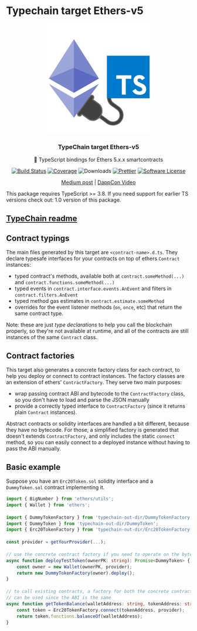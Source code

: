# Typechain target Ethers-v5

<p align="center">
  <img src="https://github.com/Neufund/TypeChain/blob/d82f3cc644a11e22ca8e42505c16f035e2f2555d/docs/images/typechain-logo.png?raw=true" width="300" alt="TypeChain">
  <h3 align="center">TypeChain target Ethers-v5</h3>
  <p align="center">🔌 TypeScript bindings for Ethers 5.x.x smartcontracts</p>

  <p align="center">
    <a href="https://circleci.com/gh/ethereum-ts/TypeChain"><img alt="Build Status" src="https://circleci.com/gh/ethereum-ts/TypeChain/tree/master.svg?style=svg"></a>
    <a href="https://coveralls.io/github/ethereum-ts/TypeChain?branch=master"><img alt="Coverage" src="https://coveralls.io/repos/github/ethereum-ts/TypeChain/badge.svg?branch=master"></a>
    <img alt="Downloads" src="https://img.shields.io/npm/dm/typechain.svg">
    <a href="https://github.com/prettier/prettier"><img alt="Prettier" src="https://img.shields.io/badge/code_style-prettier-ff69b4.svg"></a>
    <a href="/package.json"><img alt="Software License" src="https://img.shields.io/badge/license-MIT-brightgreen.svg?style=flat-square"></a>
  </p>

  <p align="center">
    <a href="https://blog.neufund.org/introducing-typechain-typescript-bindings-for-ethereum-smart-contracts-839fc2becf22">Medium post</a> | <a href="https://www.youtube.com/watch?v=9x6AkShGkwU">DappCon Video</a>
  </p>
</p>

This package requires TypeScript >= 3.8. If you need support for earlier TS versions check out: 1.0 version of this package.

## [TypeChain readme](https://github.com/ethereum-ts/TypeChain)

## Contract typings

The main files generated by this target are `<contract-name>.d.ts`. They declare typesafe interfaces for your contracts on top of ethers `Contract` instances:
* typed contract's methods, available both at `contract.someMethod(...)` and `contract.functions.someMethod(...)`
* typed events in `contract.interface.events.AnEvent` and filters in `contract.filters.AnEvent`
* typed method gas estimates in `contract.estimate.someMethod`
* overrides for the event listener methods (`on`, `once`, etc) that return the same contract type.

Note: these are just _type declarations_ to help you call the blockchain properly, so they're not available at runtime, and all of the contracts are still instances of the same `Contract` class.

## Contract factories

This target also generates a concrete factory class for each contract, to help you deploy or connect to contract instances. The factory classes are an extension of ethers' `ContractFactory`. They serve two main purposes:
* wrap passing contract ABI and bytecode to the `ContractFactory` class, so you don't have to load and parse the JSON manually
* provide a correctly typed interface to `ContractFactory` (since it returns plain `Contract` instances).

Abstract contracts or solidity interfaces are handled a bit different, because they have no bytecode. For those, a simplified factory is generated that doesn't extends `ContractFactory`, and only includes the static `connect` method, so you can easily connect to a deployed instance without having to pass the ABI manually.

## Basic example

Suppose you have an `Erc20Token.sol` solidity interface and a `DummyToken.sol` contract implementing it.

```typescript
import { BigNumber } from 'ethers/utils';
import { Wallet } from 'ethers';

import { DummyTokenFactory } from 'typechain-out-dir/DummyTokenFactory';
import { DummyToken } from 'typechain-out-dir/DummyToken';
import { Erc20TokenFactory } from 'typechain-out-dir/Erc20TokenFactory';

const provider = getYourProvider(...);

// use the concrete contract factory if you need to operate on the bytecode (ie. deploy)
async function deployTestToken(ownerPK: string): Promise<DummyToken> {
    const owner = new Wallet(ownerPK, provider);
    return new DummyTokenFactory(owner).deploy();
}

// to call existing contracts, a factory for both the concrete contract and for the interface
// can be used since the ABI is the same
async function getTokenBalance(walletAddress: string, tokenAddress: string): Promise<BigNumber> {
    const token = Erc20TokenFactory.connect(tokenAddress, provider);
    return token.functions.balanceOf(walletAddress);
}
```